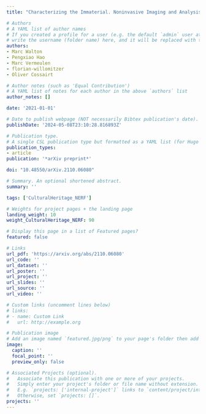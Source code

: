 ```yaml
---
title: "Characterizing the Immaterial. Noninvasive Imaging and Analysis of Stephen Benton's Hologram Engine no. 9"

# Authors
# A YAML list of author names
# If you created a profile for a user (e.g. the default `admin` user at `content/authors/admin/`), 
# write the username (folder name) here, and it will be replaced with their full name and linked to their profile.
authors:
- Marc Walton
- Pengxiao Hao
- Marc Vermeulen
- florian-willomitzer
- Oliver Cossairt

# Author notes (such as 'Equal Contribution')
# A YAML list of notes for each author in the above `authors` list
author_notes: []

date: '2021-01-01'

# Date to publish webpage (NOT necessarily Bibtex publication's date).
publishDate: '2024-05-08T23:10:28.816893Z'

# Publication type.
# A single CSL publication type but formatted as a YAML list (for Hugo requirements).
publication_types:
- article
publication: '*arXiv preprint*'

doi: "10.48550/arXiv.2110.06080"

# Summary. An optional shortened abstract.
summary: ''

tags: ['CulturalHeritage_NERF']

# Weights for project pages + the landing page
landing_weight: 10
weight_CulturalHeritage_NERF: 90

# Display this page in a list of Featured pages?
featured: false

# Links
url_pdf: 'https://arxiv.org/abs/2110.06080'
url_code: ''
url_dataset: ''
url_poster: ''
url_project: ''
url_slides: ''
url_source: ''
url_video: ''

# Custom links (uncomment lines below)
# links:
# - name: Custom Link
#   url: http://example.org

# Publication image
# Add an image named `featured.jpg/png` to your page's folder then add a caption below.
image:
  caption: ''
  focal_point: ''
  preview_only: false

# Associated Projects (optional).
#   Associate this publication with one or more of your projects.
#   Simply enter your project's folder or file name without extension.
#   E.g. `projects: ['internal-project']` links to `content/project/internal-project/index.md`.
#   Otherwise, set `projects: []`.
projects: ''
---
```

